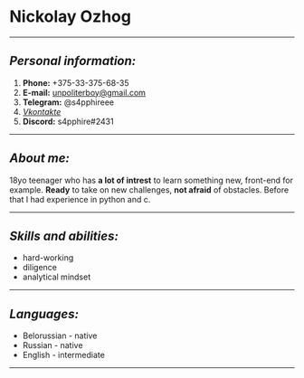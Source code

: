 # Nickolay Ozhog
****
## *Personal information:*
1. **Phone:** +375-33-375-68-35
2. **E-mail:** unpoliterboy@gmail.com
3. **Telegram:** @s4pphireee
4. *[Vkontakte](https://vk.com/s4pphireee)*
5. **Discord:** s4pphire#2431
----

## *About me:*
18yo teenager who has **a lot of intrest** to learn something new, front-end for example. **Ready** to take on new challenges, **not afraid** of obstacles. Before that I had experience in python and c.

----

## *Skills and abilities:*
* hard-working
* diligence
* analytical mindset

----
## *Languages:* 
* Belorussian - native
* Russian - native
* English - intermediate 
----